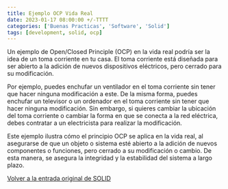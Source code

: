 ```yaml
---
title: Ejemplo OCP Vida Real
date: 2023-01-17 08:00:00 +/-TTTT
categories: ['Buenas Practicas', 'Software', 'Solid']
tags: [development, solid, ocp]
---
```


Un ejemplo de Open/Closed Principle (OCP) en la vida real podría ser la idea de un toma corriente en tu casa. El toma corriente está diseñada para ser abierto a la adición de nuevos dispositivos eléctricos, pero cerrado para su modificación.

Por ejemplo, puedes enchufar un ventilador en el toma corriente sin tener que hacer ninguna modificación a este. De la misma forma, puedes enchufar un televisor o un ordenador en el toma corriente sin tener que hacer ninguna modificación.
Sin embargo, si quieres cambiar la ubicación del toma corriente o cambiar la forma en que se conecta a la red eléctrica, debes contratar a un electricista para realizar la modificación.

Este ejemplo ilustra cómo el principio OCP se aplica en la vida real, al asegurarse de que un objeto o sistema esté abierto a la adición de nuevos componentes o funciones, pero cerrado a su modificación o cambio. De esta manera, se asegura la integridad y la estabilidad del sistema a largo plazo.

[Volver a la entrada original de SOLID][solid-initial]

[solid-initial]: https://iam3mer.xyz/blog/posts/solid
